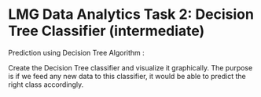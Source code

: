 # LMG Data Analytics Task 2: Decision Tree Classifier (intermediate)

Prediction using Decision Tree  Algorithm :

Create the Decision Tree classifier and visualize it graphically. 
The purpose is if we feed any new data to this classifier, it would be able to  predict the right class accordingly. 
